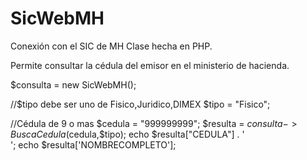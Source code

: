 # SicWebMH
Conexión con el SIC de MH
Clase hecha en PHP.

Permite consultar la cédula del emisor en el ministerio de hacienda.

$consulta = new SicWebMH();

//$tipo  debe ser uno de Fisico,Juridico,DIMEX
$tipo = "Fisico";

//Cédula de 9 o mas
$cedula = "999999999";
$resulta = $consulta->BuscaCedula($cedula,$tipo);
echo $resulta["CEDULA"] . '<br>';
echo $resulta['NOMBRECOMPLETO'];
